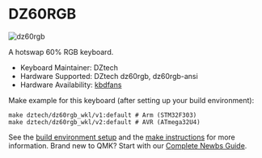 # DZ60RGB

![dz60rgb](https://cdn.shopify.com/s/files/1/0043/9140/3591/products/TIM_20190130170231_grande.jpg?v=1548839053)

A hotswap 60% RGB keyboard.

* Keyboard Maintainer: DZtech
* Hardware Supported: DZtech dz60rgb, dz60rgb-ansi
* Hardware Availability: [kbdfans](https://kbdfans.myshopify.com/)

Make example for this keyboard (after setting up your build environment):

    make dztech/dz60rgb_wkl/v1:default # Arm (STM32F303)
    make dztech/dz60rgb_wkl/v2:default # AVR (ATmega32U4)

See the [build environment setup](https://docs.qmk.fm/#/getting_started_build_tools) and the [make instructions](https://docs.qmk.fm/#/getting_started_make_guide) for more information. Brand new to QMK? Start with our [Complete Newbs Guide](https://docs.qmk.fm/#/newbs).
